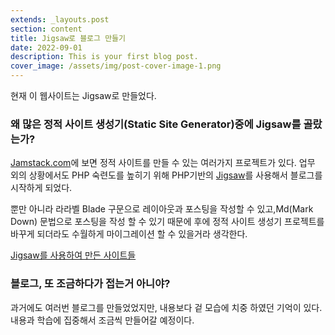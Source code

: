 ```yaml
---
extends: _layouts.post
section: content
title: Jigsaw로 블로그 만들기
date: 2022-09-01
description: This is your first blog post.
cover_image: /assets/img/post-cover-image-1.png
---
```


현재 이 웹사이트는 Jigsaw로 만들었다.

### 왜 많은 정적 사이트 생성기(Static Site Generator)중에 Jigsaw를 골랐는가?

[Jamstack.com](https://jamstack.com/generators)에 보면 정적 사이트를 만들 수 있는 여러가지 프로젝트가
있다.
업무 외의 상황에서도 PHP 숙련도를 높히기 위해 PHP기반의 [Jigsaw](https://jigsaw.tighten.com)를 사용해서 블로그를 시작하게 되었다. 
 
뿐만 아니라 라라벨 Blade 구문으로 레이아웃과 포스팅을 작성할 수 있고,Md(Mark Down) 문법으로 포스팅을 작성 할 수 있기 때문에 후에 정적 사이트 생성기 프로젝트를 바꾸게 되더라도 수월하게 마이그레이션 할 수 있을거라 생각한다.

[Jigsaw를 사용하여 만든 사이트들](https://builtwithjigsaw.com/)



### 블로그, 또 조금하다가 접는거 아니야?

과거에도 여러번 블로그를 만들었었지만, 내용보다 겉 모습에 치중 하였던 기억이 있다.
내용과 학습에 집중해서 조금씩 만들어갈 예정이다.
